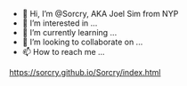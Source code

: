 - 👋 Hi, I’m @Sorcry, AKA Joel Sim from NYP
- 👀 I’m interested in ...
- 🌱 I’m currently learning ...
- 💞️ I’m looking to collaborate on ...
- 📫 How to reach me ...

https://sorcry.github.io/Sorcry/index.html


<!---
Sorcry/Sorcry is a ✨ special ✨ repository because its `README.md` (this file) appears on your GitHub profile.
You can click the Preview link to take a look at your changes.
--->
